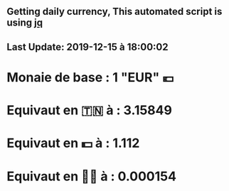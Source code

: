 ## Getting daily currency, This automated script is using [jq](https://stedolan.github.io/jq/)
## Last Update:  2019-12-15 à 18:00:02
 # Monaie de base : 1 "EUR" 💶 
 # Equivaut en 🇹🇳 à :  3.15849 
 # Equivaut en 💵 à : 1.112
 # Equivaut en 🐱‍💻 à :  0.000154
